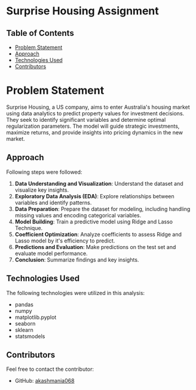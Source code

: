 # Surprise Housing Assignment

## Table of Contents
* [Problem Statement](#problem-statement)
* [Approach](#approach)
* [Technologies Used](#technologies-used)
* [Contributors](#contributors)

# Problem Statement

Surprise Housing, a US company, aims to enter Australia's housing market using data analytics to predict property values for investment decisions. They seek to identify significant variables and determine optimal regularization parameters. The model will guide strategic investments, maximize returns, and provide insights into pricing dynamics in the new market.

## Approach

Following steps were followed:

1. **Data Understanding and Visualization**: Understand the dataset and visualize key insights.
2. **Exploratory Data Analysis (EDA)**: Explore relationships between variables and identify patterns.
3. **Data Preparation**: Prepare the dataset for modeling, including handling missing values and encoding categorical variables.
4. **Model Building**: Train a predictive model using Ridge and Lasso Technique.
5. **Coefficient Optimization**: Analyze coefficients to assess Ridge and Lasso model by it's efficiency to predict.
6. **Predictions and Evaluation**: Make predictions on the test set and evaluate model performance.
7. **Conclusion**: Summarize findings and key insights.

## Technologies Used

The following technologies were utilized in this analysis:

- pandas
- numpy
- matplotlib.pyplot
- seaborn
- sklearn
- statsmodels

## Contributors

Feel free to contact the contributor:

- GitHub: [akashmania068](https://github.com/akashmania068)
